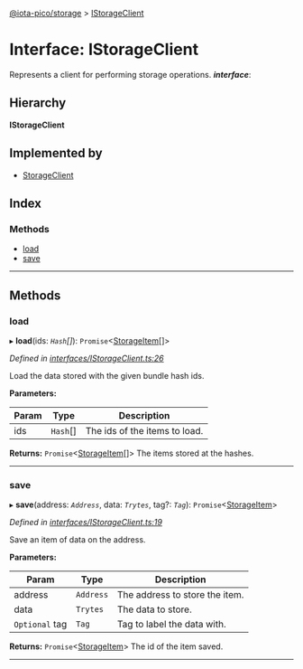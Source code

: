 [@iota-pico/storage](../README.md) > [IStorageClient](../interfaces/istorageclient.md)

# Interface: IStorageClient

Represents a client for performing storage operations.
*__interface__*: 

## Hierarchy

**IStorageClient**

## Implemented by

* [StorageClient](../classes/storageclient.md)

## Index

### Methods

* [load](istorageclient.md#load)
* [save](istorageclient.md#save)

---

## Methods

<a id="load"></a>

###  load

▸ **load**(ids: *`Hash`[]*): `Promise`<[StorageItem](../classes/storageitem.md)[]>

*Defined in [interfaces/IStorageClient.ts:26](https://github.com/iota-pico/storage/blob/d99de76/src/interfaces/IStorageClient.ts#L26)*

Load the data stored with the given bundle hash ids.

**Parameters:**

| Param | Type | Description |
| ------ | ------ | ------ |
| ids | `Hash`[] |  The ids of the items to load. |

**Returns:** `Promise`<[StorageItem](../classes/storageitem.md)[]>
The items stored at the hashes.

___
<a id="save"></a>

###  save

▸ **save**(address: *`Address`*, data: *`Trytes`*, tag?: *`Tag`*): `Promise`<[StorageItem](../classes/storageitem.md)>

*Defined in [interfaces/IStorageClient.ts:19](https://github.com/iota-pico/storage/blob/d99de76/src/interfaces/IStorageClient.ts#L19)*

Save an item of data on the address.

**Parameters:**

| Param | Type | Description |
| ------ | ------ | ------ |
| address | `Address` |  The address to store the item. |
| data | `Trytes` |  The data to store. |
| `Optional` tag | `Tag` |  Tag to label the data with. |

**Returns:** `Promise`<[StorageItem](../classes/storageitem.md)>
The id of the item saved.

___

